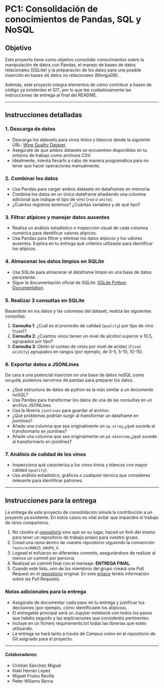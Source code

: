 # PC1: Consolidación de conocimientos de Pandas, SQL y NoSQL

## Objetivo
Este proyecto tiene como objetivo consolidar conocimientos sobre la manipulación de datos con Pandas, el manejo de bases de datos relacionales (SQLite) y la preparación de los datos para una posible inserción en bases de datos 
no relacionales (MongoDB).

Además, este proyecto integra elementos de cómo contribuir a bases de código ya existentes el GIT, por lo que  lee cuidadosamente
las instrucciones de entrega al final del README.

---

## Instrucciones detalladas

### 1. Descarga de datos
- Descarga los datasets para vinos tintos y blancos desde la siguiente URL: [Wine Quality Dataset](http://archive.ics.uci.edu/dataset/186/wine+quality).
- Asegúrate de que ambos datasets se encuentren disponibles en tu entorno de trabajo como archivos CSV.
- Idealmente, intenta llevarlo a cabo de manera programática para no tener que hacer operaciones manualmente.

### 2. Combinar los datos
- Usa Pandas para cargar ambos datasets en dataframes en memoria.
- Combina los datos en un único dataframe añadiendo una columna adicional que indique el tipo de vino (`red` o `white`).
- ¿Cuántos registros tenemos? ¿Cuántas variables y de qué tipo?

### 3. Filtrar atípicos y manejar datos ausentes
- Realiza un análisis estadístico o inspección visual de cada columna numérica para identificar valores atípicos.
- Usa Pandas para filtrar y eliminar los datos atípicos y los valores ausentes. Explica en tu entrega qué criterios utilizaste para identificar los atípicos.

### 4. Almacenar los datos limpios en SQLite
- Usa SQLite para almacenar el dataframe limpio en una base de datos persistente.
- Sigue la documentación oficial de SQLite: [SQLite Python Documentation](https://docs.python.org/3/library/sqlite3.html).

### 5. Realizar 3 consultas en SQLite
Basándote en los datos y las columnas del dataset, realiza las siguientes consultas:
1. **Consulta 1**: ¿Cuál es el promedio de calidad (`quality`) por tipo de vino (`type`)?
2. **Consulta 2**: ¿Cuántos vinos tienen un nivel de alcohol superior a 10.5, agrupados por tipo?
3. **Consulta 3**: Obtén el conteo de vinos por nivel de acidez (`fixed acidity`) agrupados en rangos (por ejemplo, de 0-5, 5-10, 10-15).

### 6. Exportar datos a JSONLines
De cara a una potencial insercion en una base de datos noSQL como `mongoDB`, podemos servirnos de pandas para preparar los datos. 
- ¿Qué estructura de datos de python es la más similar a un documento noSQL? 
- Usa Pandas para transformar los datos de una de las consultas en un archivo JSONLines.
- Usa la librería `jsonlines` para guardar el archivo.
- ¿Qué problemas podrían surgir al transformar un dataframe en jsonlines? 
- Añade una columna que sea originalmente un `np.array`,¿qué sucede al transformarlo en jsonlines? 
- Añade una columna que sea originalmente un `pd.datetime`,¿qué sucede al transformarlo en jsonlines?

### 7. Análisis de calidad de los vinos
- Inspecciona qué caracteriza a los vinos tintos y blancos con mayor calidad (`quality`).
- Usa análisis estadístico, gráficos o cualquier técnica que consideres relevante para identificar patrones.

---

## Instrucciones para la entrega
La entrega de este proyecto de consolidación simula la contribución a un proyecto ya existente. En estos casos es vital
evitar que impactéis el trabajo de otros compañeros. 

1. No clonéis el [repositorio](https://github.com/MBIT-School-Academy/MIA-MDS-MDE-PC1.git) sino que en su lugar,
haced un fork del mismo para tener un repositorio de trabajo propio para vuestro grupo. 
2. Cread una rama dentro de vuestro repositorio siguiendo la convención `feature/MAR25_GRUPO_X`.
3. Logead el esfuerzo en diferentes commits, asegurándoos de realizar al menos un commit por persona.
4. Realizad un commit final con el mensaje: **ENTREGA FINAL**.
5. Cuando esté listo, uno de los miembros del grupo creará una Pull Request en el [repositorio](https://github.com/MBIT-School-Academy/MIA-MDS-MDE-PC1.git) original. 
En este [enlace](https://docs.github.com/es/pull-requests/collaborating-with-pull-requests/proposing-changes-to-your-work-with-pull-requests/about-pull-requests) tenéis 
información sobre las Pull Requests.


### Notas adicionales para la entrega
- Asegúrate de documentar cada paso en tu entrega y justificar tus decisiones (por ejemplo, cómo identificaste los atípicos).
- El entregable principal será un Jupyter notebook con todos los pasos que habéis seguido y las explicaciones que consideréis pertinentes.
- Incluye en un fichero requirements.txt todas las librerías que estés utilizando.
- La entrega se hará tanto a través de Campus como en el repositorio de Git asignado para el proyecto.

---

#### Colaboradores:

- Cristian Sánchez Miguel
- Iñaki Herrán López
- Miguel Frutos Revilla
- Peter Wiliams Berna

